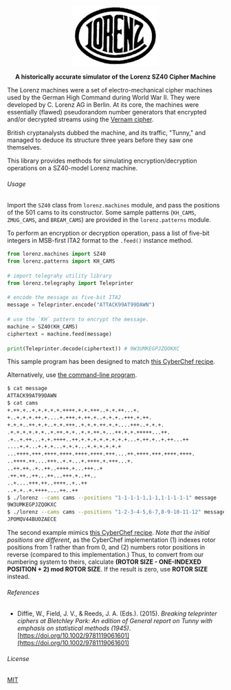 <p align="center">
  <img src="https://raw.githubusercontent.com/hughcoleman/lorenz/files/c_lorenz_ag.png" />
</p>

<p align="center">
  <b>A historically accurate simulator of the Lorenz SZ40 Cipher Machine</b>
</p>

The Lorenz machines were a set of electro-mechanical cipher machines used by the German High Command during World War II. They were developed by C. Lorenz AG in Berlin. At its core, the machines were essentially (flawed) pseudorandom number generators that encrypted and/or decrypted streams using the [Vernam cipher](https://en.wikipedia.org/wiki/Gilbert_Vernam#The_Vernam_cipher).

British cryptanalysts dubbed the machine, and its traffic, "Tunny," and managed to deduce its structure three years before they saw one themselves.

This library provides methods for simulating encryption/decryption operations on a SZ40-model Lorenz machine.

###### Usage

Import the `SZ40` class from `lorenz.machines` module, and pass the positions of the 501 cams to its constructor. Some sample patterns (`KH_CAMS`, `ZMUG_CAMS`, and `BREAM_CAMS`) are provided in the `lorenz.patterns` module.

To perform an encryption or decryption operation, pass a list of five-bit integers in MSB-first ITA2 format to the `.feed()` instance method.

```python
from lorenz.machines import SZ40
from lorenz.patterns import KH_CAMS

# import telegrahy utility library
from lorenz.telegraphy import Teleprinter

# encode the message as five-bit ITA2
message = Teleprinter.encode("ATTACK99AT99DAWN")

# use the `KH` pattern to encrypt the message.
machine = SZ40(KH_CAMS)
ciphertext = machine.feed(message)

print(Teleprinter.decode(ciphertext)) # 9W3UMKEGPJZQOKXC
```

This sample program has been designed to match [this CyberChef recipe](https://gchq.github.io/CyberChef/#recipe=Lorenz('SZ40','Custom',false,'Send','ITA2','Plaintext','5/8/9',1,1,1,1,1,1,1,1,1,1,1,1,'x.x...xx.x.x..xxx.x.x.xxxx.x.x.x.x.x..x.xx.','x.xx.x.xxx..x.x.x..x.xx.x.xxx.x....x.xx.x.x.x..','x.x.x.x..xxx....x.x.xx.x.x.x..xxx.x.x..x.x.xx..x.x.','..xx...xxxxx.x.x.xx...x.xx.x.x..x.x.xx.x..x.x.x.x.x.x','.xx...xx.x..x.xx.x...x.x.x.x.x.x.x.x.xx..xxxx.x.x...xx.x..x','.x.x.x.x.x.x...x.x.x...x.x.x...x.x...','..xxxx.xxxx.xxx.xxxx.xx....xxx.xxxx.xxxx.xxxx.xxxx.xxx.xxxx..','..x...xxx.x.xxxx.x...x.x..xxx....xx.xxxx.','.x..xxx...x.xxxx..xx..x..xx.xx.','...xx..x.xxx...xx...xx..xx.xx','.xx..x..xxxx..xx.xxx....x.','.xx..xx....xxxx.x..x.x.')&input=QVRUQUNLOTlBVDk5REFXTg).

Alternatively, use [the command-line program](https://github.com/hughcoleman/lorenz/blob/main/scripts/lorenz).

```bash
$ cat message
ATTACK99AT99DAWN
$ cat cams
+.++.+..+.+.+.+.+.++++.+.+.+++..+.+.++...+.
+..+.+.+.++.+....+.+++.+.++.+..+.+.+..+++.+.++.
+.+.+..++.+.+..+.+.+++..+.+.+.++.+.+....+++..+.+.+.
.+.+.+.+.+.+..+.++.+.+..+.+.++.+...++.+.+.+++++...++.
.+..+.++...+.+.++++..++.+.+.+.+.+.+.+.+...+.++.+..+.++...++
....+.+...+.+.+...+.+.+...+.+.+.+.+.+
...++++.+++.++++.++++.++++.++++.+++....++.++++.+++.++++.++++.
..++++.++....+++..+.+...+.++++.+.+++...+.
..++.++..+..++..++++.+...+++..+
.++.++..++...++...+++.+..++..
..+....+++.++..++++..+..++
..+.+..+.++++....++..++
$ ./lorenz --cams cams --positions "1-1-1-1-1,1-1,1-1-1-1-1" message
9W3UMKEGPJZQOKXC
$ ./lorenz --cams cams --positions "1-2-3-4-5,6-7,8-9-10-11-12" message
JPOMQV44BUOZAECE
```

The second example mimics [this CyberChef recipe](https://gchq.github.io/CyberChef/#recipe=Lorenz('SZ40','Custom',false,'Send','ITA2','Plaintext','5/8/9',1,47,50,51,56,33,56,35,24,21,17,13,'x.x...xx.x.x..xxx.x.x.xxxx.x.x.x.x.x..x.xx.','x.xx.x.xxx..x.x.x..x.xx.x.xxx.x....x.xx.x.x.x..','x.x.x.x..xxx....x.x.xx.x.x.x..xxx.x.x..x.x.xx..x.x.','..xx...xxxxx.x.x.xx...x.xx.x.x..x.x.xx.x..x.x.x.x.x.x','.xx...xx.x..x.xx.x...x.x.x.x.x.x.x.x.xx..xxxx.x.x...xx.x..x','.x.x.x.x.x.x...x.x.x...x.x.x...x.x...','..xxxx.xxxx.xxx.xxxx.xx....xxx.xxxx.xxxx.xxxx.xxxx.xxx.xxxx..','..x...xxx.x.xxxx.x...x.x..xxx....xx.xxxx.','.x..xxx...x.xxxx..xx..x..xx.xx.','...xx..x.xxx...xx...xx..xx.xx','.xx..x..xxxx..xx.xxx....x.','.xx..xx....xxxx.x..x.x.')&input=QVRUQUNLOTlBVDk5REFXTg). *Note that the initial positions are different*, as the CyberChef implementation (1) indexes rotor positions from 1 rather than from 0, and (2) numbers rotor positions in reverse (compared to this implementation.) Thus, to convert from our numbering system to theirs, calculate **(ROTOR SIZE - ONE-INDEXED POSITION + 2) mod ROTOR SIZE**. If the result is zero, use **ROTOR SIZE** instead.

###### References

* Diffie, W., Field, J. V., &amp; Reeds, J. A. (Eds.). (2015). *Breaking teleprinter ciphers at Bletchley Park: An edition of General report on Tunny with emphasis on statistical methods (1945)*. <!-- Hoboken, NJ: John Wiley &amp; Sons. --> [https://doi.org/10.1002/9781119061601](https://doi.org/10.1002/9781119061601)

###### License

[MIT](https://choosealicense.com/licenses/mit/)
